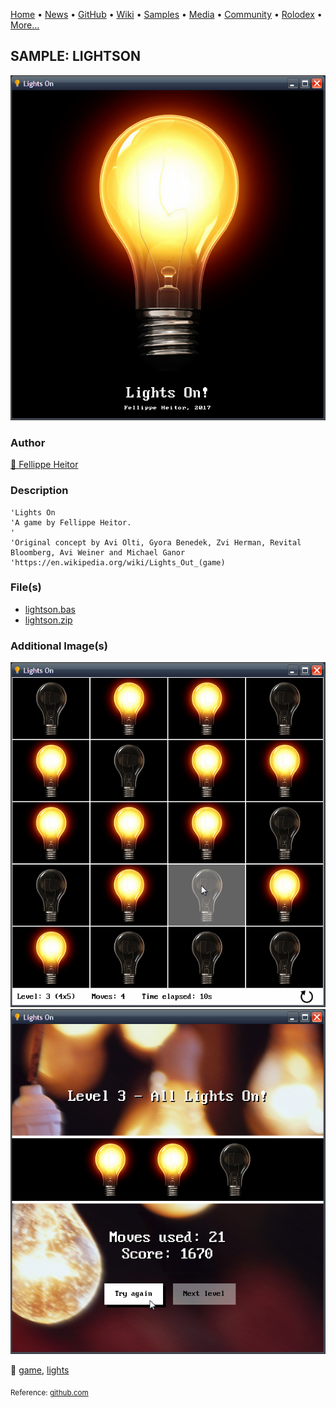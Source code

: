 [Home](https://qb64.com) • [News](../../news.md) • [GitHub](../../github.md) • [Wiki](../../wiki.md) • [Samples](../../samples.md) • [Media](../../media.md) • [Community](../../community.md) • [Rolodex](../../rolodex.md) • [More...](../../more.md)

## SAMPLE: LIGHTSON

![screenshot.png](img/screenshot.png)

### Author

[🐝 Fellippe Heitor](../fellippe-heitor.md) 

### Description

```text
'Lights On
'A game by Fellippe Heitor.
'
'Original concept by Avi Olti, Gyora Benedek, Zvi Herman, Revital Bloomberg, Avi Weiner and Michael Ganor
'https://en.wikipedia.org/wiki/Lights_Out_(game)
```

### File(s)

* [lightson.bas](src/lightson.bas)
* [lightson.zip](src/lightson.zip)

### Additional Image(s)

![screenshot2.png](img/screenshot2.png)
![screenshot3.png](img/screenshot3.png)

🔗 [game](../game.md), [lights](../lights.md)


<sub>Reference: [github.com](https://github.com/FellippeHeitor/LightsOn) </sub>
